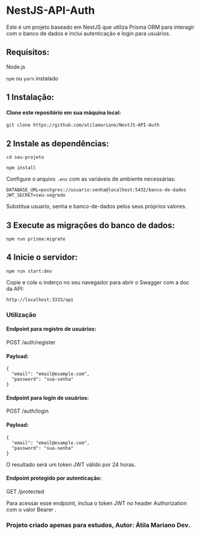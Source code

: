 # NestJS-API-Auth

Este é um projeto baseado em NestJS que utiliza Prisma ORM para interagir com o banco de dados e inclui autenticação e login para usuários.

## Requisitos:

Node.js

`npm` ou `yarn` instalado

## 1 Instalação:

#### Clone este repositório em sua máquina local:

`git clone https://github.com/atilamariano/NestJS-API-Auth`

## 2 Instale as dependências:

`cd seu-projeto`

`npm install`

Configure o arquivo `.env` com as variáveis de ambiente necessárias:

```
DATABASE_URL=postgres://usuario:senha@localhost:5432/banco-de-dados
JWT_SECRET=seu-segredo
```

Substitua usuario, senha e banco-de-dados pelos seus próprios valores.

## 3 Execute as migrações do banco de dados:

`npm run prisma:migrate`

## 4 Inicie o servidor:

`npm run start:dev`

Copie e cole o inderço no seu navegador para abrir o Swagger com a doc da API:

`http://localhost:3333/api`

### Utilização

#### Endpoint para registro de usuários:

POST /auth/register

#### Payload:

```
{
  "email": "email@example.com",
  "password": "sua-senha"
}
```

#### Endpoint para login de usuários:

POST /auth/login

#### Payload:

```
{
  "email": "email@example.com",
  "password": "sua-senha"
}
```

O resultado será um token JWT válido por 24 horas.

#### Endpoint protegido por autenticação:

GET /protected

Para acessar esse endpoint, inclua o token JWT no header Authorization com o valor Bearer <token>.

### Projeto criado apenas para estudos,  Autor: Átila Mariano Dev.
